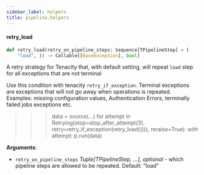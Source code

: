 ```yaml
---
sidebar_label: helpers
title: pipeline.helpers
---
```


#### retry\_load

```python
def retry_load(retry_on_pipeline_steps: Sequence[TPipelineStep] = (
    "load", )) -> Callable[[BaseException], bool]
```

A retry strategy for Tenacity that, with default setting, will repeat `load` step for all exceptions that are not terminal

Use this condition with tenacity `retry_if_exception`. Terminal exceptions are exceptions that will not go away when operations is repeated.
Examples: missing configuration values, Authentication Errors, terminally failed jobs exceptions etc.

>>> data = source(...)
>>> for attempt in Retrying(stop=stop_after_attempt(3), retry=retry_if_exception(retry_load(())), reraise=True):
>>>     with attempt:
>>>         p.run(data)

**Arguments**:

- `retry_on_pipeline_steps` _Tuple[TPipelineStep, ...], optional_ - which pipeline steps are allowed to be repeated. Default: "load"

